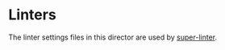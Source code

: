 # Linters

The linter settings files in this director are used by [super-linter](https://github.com/super-linter/super-linter).
